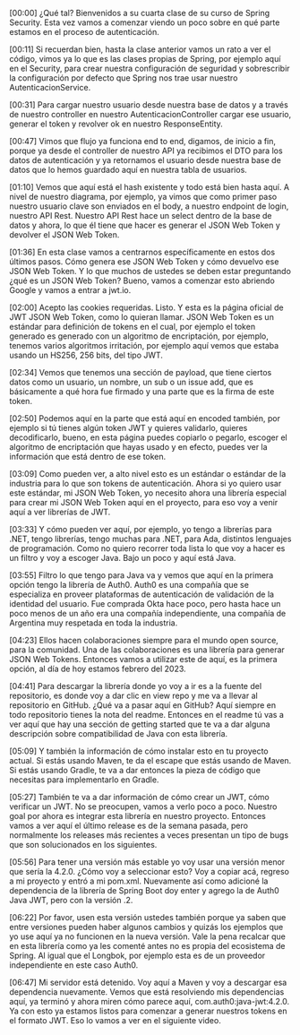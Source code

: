 [00:00] ¿Qué tal? Bienvenidos a su cuarta clase de su curso de Spring Security. Esta vez vamos a comenzar viendo un poco sobre en qué parte estamos en el proceso de autenticación.

[00:11] Si recuerdan bien, hasta la clase anterior vamos un rato a ver el código, vimos ya lo que es las clases propias de Spring, por ejemplo aquí en el Security, para crear nuestra configuración de seguridad y sobrescribir la configuración por defecto que Spring nos trae usar nuestro AutenticacionService.

[00:31] Para cargar nuestro usuario desde nuestra base de datos y a través de nuestro controller en nuestro AutenticacionController cargar ese usuario, generar el token y revolver ok en nuestro ResponseEntity.

[00:47] Vimos que flujo ya funciona end to end, digamos, de inicio a fin, porque ya desde el controller de nuestro API ya recibimos el DTO para los datos de autenticación y ya retornamos el usuario desde nuestra base de datos que lo hemos guardado aquí en nuestra tabla de usuarios.

[01:10] Vemos que aquí está el hash existente y todo está bien hasta aquí. A nivel de nuestro diagrama, por ejemplo, ya vimos que como primer paso nuestro usuario clave son enviados en el body, a nuestro endpoint de login, nuestro API Rest. Nuestro API Rest hace un select dentro de la base de datos y ahora, lo que él tiene que hacer es generar el JSON Web Token y devolver el JSON Web Token.

[01:36] En esta clase vamos a centrarnos específicamente en estos dos últimos pasos. Cómo genera ese JSON Web Token y cómo devuelvo ese JSON Web Token. Y lo que muchos de ustedes se deben estar preguntando ¿qué es un JSON Web Token? Bueno, vamos a comenzar esto abriendo Google y vamos a entrar a jwt.io.

[02:00] Acepto las cookies requeridas. Listo. Y esta es la página oficial de JWT JSON Web Token, como lo quieran llamar. JSON Web Token es un estándar para definición de tokens en el cual, por ejemplo el token generado es generado con un algoritmo de encriptación, por ejemplo, tenemos varios algoritmos irritación, por ejemplo aquí vemos que estaba usando un HS256, 256 bits, del tipo JWT.

[02:34] Vemos que tenemos una sección de payload, que tiene ciertos datos como un usuario, un nombre, un sub o un issue add, que es básicamente a qué hora fue firmado y una parte que es la firma de este token.

[02:50] Podemos aquí en la parte que está aquí en encoded también, por ejemplo si tú tienes algún token JWT y quieres validarlo, quieres decodificarlo, bueno, en esta página puedes copiarlo o pegarlo, escoger el algoritmo de encriptación que hayas usado y en efecto, puedes ver la información que está dentro de ese token.

[03:09] Como pueden ver, a alto nivel esto es un estándar o estándar de la industria para lo que son tokens de autenticación. Ahora si yo quiero usar este estándar, mi JSON Web Token, yo necesito ahora una librería especial para crear mi JSON Web Token aquí en el proyecto, para eso voy a venir aquí a ver librerías de JWT.

[03:33] Y cómo pueden ver aquí, por ejemplo, yo tengo a librerías para .NET, tengo librerías, tengo muchas para .NET, para Ada, distintos lenguajes de programación. Como no quiero recorrer toda lista lo que voy a hacer es un filtro y voy a escoger Java. Bajo un poco y aquí está Java.

[03:55] Filtro lo que tengo para Java va y vemos que aquí en la primera opción tengo la librería de Auth0. Auth0 es una compañía que se especializa en proveer plataformas de autenticación de validación de la identidad del usuario. Fue comprada Okta hace poco, pero hasta hace un poco menos de un año era una compañía independiente, una compañía de Argentina muy respetada en toda la industria.

[04:23] Ellos hacen colaboraciones siempre para el mundo open source, para la comunidad. Una de las colaboraciones es una librería para generar JSON Web Tokens. Entonces vamos a utilizar este de aquí, es la primera opción, al día de hoy estamos febrero del 2023.

[04:41] Para descargar la librería donde yo voy a ir es a la fuente del repositorio, es donde voy a dar clic en view repo y me va a llevar al repositorio en GitHub. ¿Qué va a pasar aquí en GitHub? Aquí siempre en todo repositorio tienes la nota del readme. Entonces en el readme tú vas a ver aquí que hay una sección de getting started que te va a dar alguna descripción sobre compatibilidad de Java con esta librería.

[05:09] Y también la información de cómo instalar esto en tu proyecto actual. Si estás usando Maven, te da el escape que estás usando de Maven. Si estás usando Gradle, te va a dar entonces la pieza de código que necesitas para implementarlo en Gradle.

[05:27] También te va a dar información de cómo crear un JWT, cómo verificar un JWT. No se preocupen, vamos a verlo poco a poco. Nuestro goal por ahora es integrar esta librería en nuestro proyecto. Entonces vamos a ver aquí el último release es de la semana pasada, pero normalmente los releases más recientes a veces presentan un tipo de bugs que son solucionados en los siguientes.

[05:56] Para tener una versión más estable yo voy usar una versión menor que sería la 4.2.0. ¿Cómo voy a seleccionar esto? Voy a copiar acá, regreso a mi proyecto y entró a mi pom.xml. Nuevamente así como adicioné la dependencia de la librería de Spring Boot doy enter y agrego la de Auth0 Java JWT, pero con la versión .2.

[06:22] Por favor, usen esta versión ustedes también porque ya saben que entre versiones pueden haber algunos cambios y quizás los ejemplos que yo use aquí ya no funcionen en la nueva versión. Vale la pena recalcar que en esta librería como ya les comenté antes no es propia del ecosistema de Spring. Al igual que el Longbok, por ejemplo esta es de un proveedor independiente en este caso Auth0.

[06:47] Mi servidor está detenido. Voy aquí a Maven y voy a descargar esa dependencia nuevamente. Vemos que está resolviendo mis dependencias aquí, ya terminó y ahora miren cómo parece aquí, com.auth0:java-jwt:4.2.0. Ya con esto ya estamos listos para comenzar a generar nuestros tokens en el formato JWT. Eso lo vamos a ver en el siguiente video.